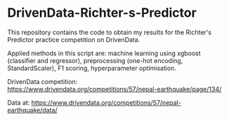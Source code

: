 # DrivenData-Richter-s-Predictor

This repository contains the code to obtain my results for the Richter's Predictor practice competition on DrivenData.

Applied methods in this script are: machine learning using xgboost (classifier and regressor), preprocessing (one-hot encoding, StandardScaler), F1 scoring, hyperparameter optimisation.

DrivenData competition: https://www.drivendata.org/competitions/57/nepal-earthquake/page/134/

Data at: https://www.drivendata.org/competitions/57/nepal-earthquake/data/
